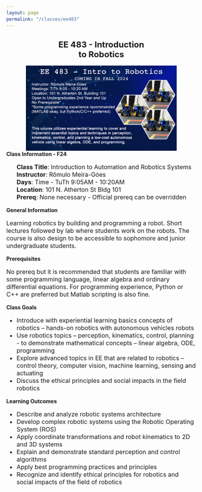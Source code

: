 ```yaml
---
layout: page
permalink: "/classes/ee483"
---
```


<style>
	.center {
  	display: block;
  	margin-left: auto;
  	margin-right: auto;
  	width: 50%;
	text-align: center;
	}
  </style>
<h2 class = "center"><b style="font-size:22px;">EE 483 - Introduction to Robotics</b></h2>
<div class="image">
<img src="/assets/images/ee483-f24.jpg" style="width:400px;height:226px;" class="center" />
</div>
<div class="info">
<strong>Class Information - F24</strong>
<ul style="font-size:16px;list-style-type:none;">
	<li><strong>Class Title</strong>: Introduction to Automation and Robotics Systems</li>
	<li><strong>Instructor</strong>: Rômulo Meira-Góes</li>
	<li><strong>Days</strong>: Time - TuTh 9:05AM - 10:20AM</li>
	<li><strong>Location</strong>: 101 N. Atherton St Bldg 101</li>
	<li><strong>Prereq</strong>: None necessary - Official prereq can be overridden</li>
</ul>

<strong>General Information</strong>
<p style="font-size:16px;">
Learning robotics by building and programming a robot. Short lectures followed by lab where students work on the robots. 
The course is also design to be accessible to sophomore and junior undergraduate students.
</p>

<strong>Prerequisites</strong>
<p style="font-size:16px;">
No prereq but it is recommended that students are familiar with some programming language, linear algebra and ordinary differential equations. 
For programming experience, Python or C++ are preferred but Matlab scripting is also fine.
</p>

<strong>Class Goals</strong>
<ul style="font-size:16px;">
	<li>Introduce with experiential learning basics concepts of robotics – hands-on robotics with autonomous vehicles robots</li>
	<li>Use robotics topics – perception, kinematics, control, planning -  to demonstrate mathematical concepts – linear algebra, ODE, programming</li>
	<li>Explore advanced topics in EE that are related to robotics – control theory, computer vision, machine learning, sensing and actuating</li>
	<li>Discuss the ethical principles and social impacts in the field robotics</li>
</ul>

<strong>Learning Outcomes</strong>
<ul style="font-size:16px;">
	<li>Describe and analyze robotic systems architecture</li>
	<li>Develop complex robotic systems using the Robotic Operating System (ROS)</li>
	<li>Apply coordinate transformations and robot kinematics to 2D and 3D systems</li>
	<li>Explain and demonstrate standard perception and control algorithms</li>
	<li>Apply best programming practices and principles</li>
	<li>Recognize and identify ethical principles for robotics and social impacts of the field of robotics</li>
</ul>
</div>